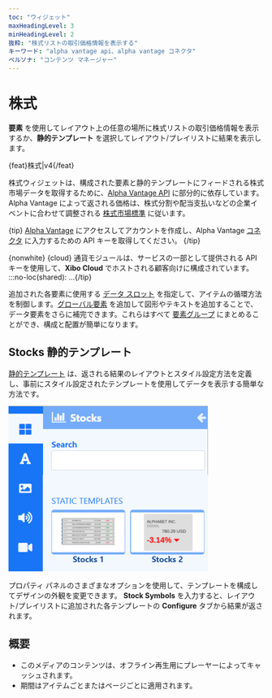 ```yaml
---
toc: "ウィジェット"
maxHeadingLevel: 3
minHeadingLevel: 2
抜粋: "株式リストの取引価格情報を表示する"
キーワード: "alpha vantage api、alpha vantage コネクタ"
ペルソナ: "コンテンツ マネージャー"
---
```


# 株式

**要素** を使用してレイアウト上の任意の場所に株式リストの取引価格情報を表示するか、**静的テンプレート** を選択してレイアウト/プレイリストに結果を表示します。

{feat}株式|v4{/feat}

株式ウィジェットは、構成された要素と静的テンプレートにフィードされる株式市場データを取得するために、[Alpha Vantage API](https://www.alphavantage.co/) に部分的に依存しています。 Alpha Vantage によって返される価格は、株式分割や配当支払いなどの企業イベントに合わせて調整される [株式市場標準](https://medium.com/@patrick.collins_58673/stock-api-landscape-5c6e054ee631) に従います。

{tip}
[Alpha Vantage](https://www.alphavantage.co/support/#api-key) にアクセスしてアカウントを作成し、Alpha Vantage [コネクタ](media_modules.html#content-connectors) に入力するための API キーを取得してください。
{/tip}

{nonwhite}
{cloud}
通貨モジュールは、サービスの一部として提供される API キーを使用して、**Xibo Cloud** でホストされる顧客向けに構成されています。
:::no-loc(shared): ...{/tip}

追加された各要素に使用する [データ スロット](layouts_editor.html#content-data-slots) を指定して、アイテムの循環方法を制御します。[グローバル要素](layouts_editor.html#content-global-elements) を追加して図形やテキストを追加することで、データ要素をさらに補完できます。これらはすべて [要素グループ](layouts_editor.html#content-grouping-elements) にまとめることができ、構成と配置が簡単になります。

## Stocks 静的テンプレート

[静的テンプレート](layouts_editor.html#content-static-templates) は、返される結果のレイアウトとスタイル設定方法を定義し、事前にスタイル設定されたテンプレートを使用してデータを表示する簡単な方法です。

![Stocks テンプレート](img/v4_media_modules_stocks_templates.png)

プロパティ パネルのさまざまなオプションを使用して、テンプレートを構成してデザインの外観を変更できます。 **Stock Symbols** を入力すると、レイアウト/プレイリストに追加された各テンプレートの **Configure** タブから結果が返されます。

## 概要

- このメディアのコンテンツは、オフライン再生用にプレーヤーによってキャッシュされます。
- 期間はアイテムごとまたはページごとに適用されます。

